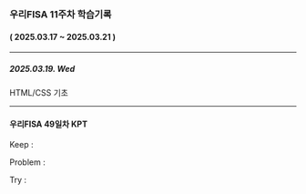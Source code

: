### 우리FISA 11주차 학습기록
#### ( 2025.03.17 ~ 2025.03.21 )
***
##### 2025.03.19. Wed
HTML/CSS 기초

***
#### 우리FISA 49일차 KPT
Keep : 

Problem : 

Try : 